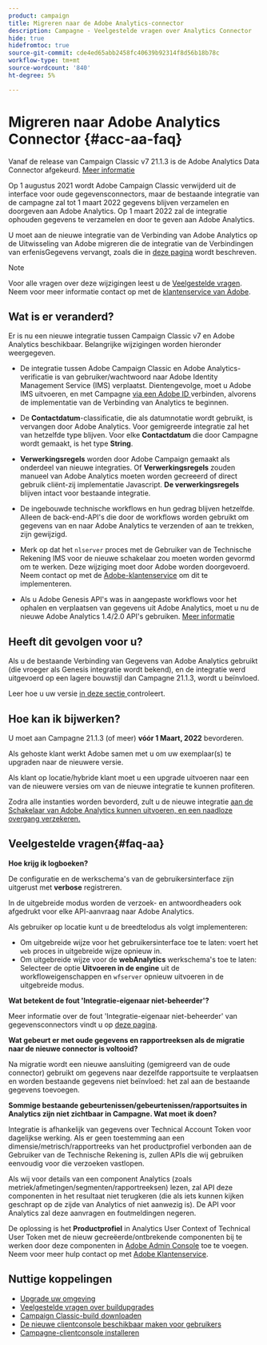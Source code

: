 ```yaml
---
product: campaign
title: Migreren naar de Adobe Analytics-connector
description: Campagne - Veelgestelde vragen over Analytics Connector
hide: true
hidefromtoc: true
source-git-commit: cde4ed65abb2458fc40639b92314f8d56b18b78c
workflow-type: tm+mt
source-wordcount: '840'
ht-degree: 5%

---
```


# Migreren naar Adobe Analytics Connector {#acc-aa-faq}

Vanaf de release van Campaign Classic v7 21.1.3 is de Adobe Analytics Data Connector afgekeurd. [Meer informatie](https://experienceleague.adobe.com/docs/analytics/import/dataconnectors/data-connectors-eol.html)

Op 1 augustus 2021 wordt Adobe Campaign Classic verwijderd uit de interface voor oude gegevensconnectors, maar de bestaande integratie van de campagne zal tot 1 maart 2022 gegevens blijven verzamelen en doorgeven aan Adobe Analytics. Op 1 maart 2022 zal de integratie ophouden gegevens te verzamelen en door te geven aan Adobe Analytics.

U moet aan de nieuwe integratie van de Verbinding van Adobe Analytics op de Uitwisseling van Adobe migreren die de integratie van de Verbindingen van erfenisGegevens vervangt, zoals die in [deze pagina](../platform/using/adobe-analytics-connector.md) wordt beschreven.


>[!NOTE]
>
>Voor alle vragen over deze wijzigingen leest u de [Veelgestelde vragen](#faq-aa). Neem voor meer informatie contact op met de [klantenservice van Adobe](https://helpx.adobe.com/nl/enterprise/admin-guide.html/enterprise/using/support-for-experience-cloud.ug.html).


## Wat is er veranderd?

Er is nu een nieuwe integratie tussen Campaign Classic v7 en Adobe Analytics beschikbaar. Belangrijke wijzigingen worden hieronder weergegeven.

* De integratie tussen Adobe Campaign Classic en Adobe Analytics-verificatie is van gebruiker/wachtwoord naar Adobe Identity Management Service (IMS) verplaatst. Dientengevolge, moet u Adobe IMS uitvoeren, en met Campagne [via een Adobe ID ](../integrations/using/about-adobe-id.md) verbinden, alvorens de implementatie van de Verbinding van Analytics te beginnen.

* De **Contactdatum**-classificatie, die als datumnotatie wordt gebruikt, is vervangen door Adobe Analytics. Voor gemigreerde integratie zal het van hetzelfde type blijven. Voor elke **Contactdatum** die door Campagne wordt gemaakt, is het type **String**.

* **Verwerkingsregels** worden door Adobe Campaign gemaakt als onderdeel van nieuwe integraties. Of **Verwerkingsregels** zouden manueel van Adobe Analytics moeten worden gecreeerd of direct gebruik cliënt-zij implementatie Javascript. **De verwerkingsregels** blijven intact voor bestaande integratie.

* De ingebouwde technische workflows en hun gedrag blijven hetzelfde. Alleen de back-end-API&#39;s die door de workflows worden gebruikt om gegevens van en naar Adobe Analytics te verzenden of aan te trekken, zijn gewijzigd.

* Merk op dat het `nlserver` proces met de Gebruiker van de Technische Rekening IMS voor de nieuwe schakelaar zou moeten worden gevormd om te werken. Deze wijziging moet door Adobe worden doorgevoerd. Neem contact op met de [Adobe-klantenservice](https://helpx.adobe.com/enterprise/admin-guide.html/enterprise/using/support-for-experience-cloud.ug.html) om dit te implementeren.

* Als u Adobe Genesis API&#39;s was in aangepaste workflows voor het ophalen en verplaatsen van gegevens uit Adobe Analytics, moet u nu de nieuwe Adobe Analytics 1.4/2.0 API&#39;s gebruiken. [Meer informatie](https://adobeexchangeec.zendesk.com/hc/en-us/articles/360047148832-Replacements-for-Data-Connector-API-calls)

## Heeft dit gevolgen voor u?

Als u de bestaande Verbinding van Gegevens van Adobe Analytics gebruikt (die vroeger als Genesis integratie wordt bekend), en de integratie werd uitgevoerd op een lagere bouwstijl dan Campagne 21.1.3, wordt u beïnvloed.

Leer hoe u uw versie [in deze sectie ](../platform/using/launching-adobe-campaign.md#getting-your-campaign-version) controleert.

## Hoe kan ik bijwerken?

U moet aan Campagne 21.1.3 (of meer) **vóór 1 Maart, 2022** bevorderen.

Als gehoste klant werkt Adobe samen met u om uw exemplaar(s) te upgraden naar de nieuwere versie.

Als klant op locatie/hybride klant moet u een upgrade uitvoeren naar een van de nieuwere versies om van de nieuwe integratie te kunnen profiteren.

Zodra alle instanties worden bevorderd, zult u de nieuwe integratie [aan de Schakelaar van Adobe Analytics kunnen uitvoeren, en een naadloze overgang verzekeren.](../platform/using/adobe-analytics-connector.md)


## Veelgestelde vragen{#faq-aa}

**Hoe krijg ik logboeken?**

De configuratie en de werkschema&#39;s van de gebruikersinterface zijn uitgerust met **verbose** registreren.

In de uitgebreide modus worden de verzoek- en antwoordheaders ook afgedrukt voor elke API-aanvraag naar Adobe Analytics.

Als gebruiker op locatie kunt u de breedtelodus als volgt implementeren:

* Om uitgebreide wijze voor het gebruikersinterface toe te laten: voert het `web` proces in uitgebreide wijze opnieuw in.
* Om uitgebreide wijze voor de **webAnalytics** werkschema&#39;s toe te laten: Selecteer de optie **Uitvoeren in de engine** uit de workfloweigenschappen en `wfserver` opnieuw uitvoeren in de uitgebreide modus.

**Wat betekent de fout &#39;Integratie-eigenaar niet-beheerder&#39;?**

Meer informatie over de fout &#39;Integratie-eigenaar niet-beheerder&#39; van gegevensconnectors vindt u op [deze pagina](https://adobeexchangeec.zendesk.com/hc/en-us/articles/360035167932-Adobe-Analytics-Data-Connectors-Integration-Owner-Not-Admin-Error).

**Wat gebeurt er met oude gegevens en rapportreeksen als de migratie naar de nieuwe connector is voltooid?**

Na migratie wordt een nieuwe aansluiting (gemigreerd van de oude connector) gebruikt om gegevens naar dezelfde rapportsuite te verplaatsen en worden bestaande gegevens niet beïnvloed: het zal aan de bestaande gegevens toevoegen.

**Sommige bestaande gebeurtenissen/gebeurtenissen/rapportsuites in Analytics zijn niet zichtbaar in Campagne. Wat moet ik doen?**

Integratie is afhankelijk van gegevens over Technical Account Token voor dagelijkse werking. Als er geen toestemming aan een dimensie/metrisch/rapportreeks van het productprofiel verbonden aan de Gebruiker van de Technische Rekening is, zullen APIs die wij gebruiken eenvoudig voor die verzoeken vastlopen.

Als wij voor details van een component Analytics (zoals metriek/afmetingen/segmenten/rapportreeksen) lezen, zal API deze componenten in het resultaat niet terugkeren (die als iets kunnen kijken geschrapt op de zijde van Analytics of niet aanwezig is). De API voor Analytics zal deze aanvragen en foutmeldingen negeren.

De oplossing is het **Productprofiel** in Analytics User Context of Technical User Token met de nieuw gecreëerde/ontbrekende componenten bij te werken door deze componenten in [Adobe Admin Console](https://adminconsole.adobe.com/) toe te voegen. Neem voor meer hulp contact op met [Adobe Klantenservice](https://helpx.adobe.com/enterprise/admin-guide.html/enterprise/using/support-for-experience-cloud.ug.html).

## Nuttige koppelingen

* [Upgrade uw omgeving](../production/using/build-upgrade.md)
* [Veelgestelde vragen over buildupgrades](../platform/using/faq-build-upgrade.md)
* [Campaign Classic-build downloaden](https://experience.adobe.com/#/downloads/content/software-distribution/en/campaign.html)
* [De nieuwe clientconsole beschikbaar maken voor gebruikers](../installation/using/client-console-availability-for-windows.md)
* [Campagne-clientconsole installeren](../installation/using/installing-the-client-console.md)
